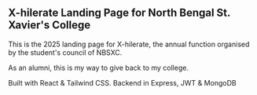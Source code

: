 ## X-hilerate Landing Page for North Bengal St. Xavier's College
This is the 2025 landing page for X-hilerate, the annual function organised by the student's council of NBSXC.

As an alumni, this is my way to give back to my college.

Built with React & Tailwind CSS. Backend in Express, JWT & MongoDB
